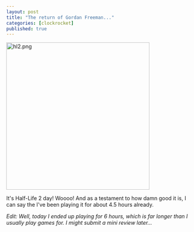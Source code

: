 ```yaml
---
layout: post
title: "The return of Gordan Freeman..."
categories: [clockrocket]
published: true
---
```


<a href="http://www.steampowered.com/"><img alt="hl2.png" src="http://www.clockrocket.net/archives/hl2.png" width="380" height="391" border="0" /></a>

It's Half-Life 2 day!  Woooo!  And as a testament to how damn good it is, I can say the I've been playing it for about 4.5 hours already.

<i>Edit: Well, today I ended up playing for 6 hours, which is far longer than I usually play games for.  I might submit a mini review later...</i>

